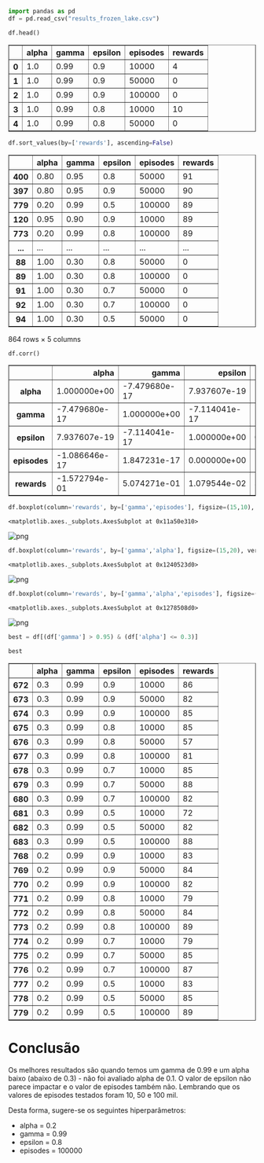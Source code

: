 ```python
import pandas as pd
df = pd.read_csv("results_frozen_lake.csv")
```


```python
df.head()
```




<div>
<style scoped>
    .dataframe tbody tr th:only-of-type {
        vertical-align: middle;
    }

    .dataframe tbody tr th {
        vertical-align: top;
    }

    .dataframe thead th {
        text-align: right;
    }
</style>
<table border="1" class="dataframe">
  <thead>
    <tr style="text-align: right;">
      <th></th>
      <th>alpha</th>
      <th>gamma</th>
      <th>epsilon</th>
      <th>episodes</th>
      <th>rewards</th>
    </tr>
  </thead>
  <tbody>
    <tr>
      <th>0</th>
      <td>1.0</td>
      <td>0.99</td>
      <td>0.9</td>
      <td>10000</td>
      <td>4</td>
    </tr>
    <tr>
      <th>1</th>
      <td>1.0</td>
      <td>0.99</td>
      <td>0.9</td>
      <td>50000</td>
      <td>0</td>
    </tr>
    <tr>
      <th>2</th>
      <td>1.0</td>
      <td>0.99</td>
      <td>0.9</td>
      <td>100000</td>
      <td>0</td>
    </tr>
    <tr>
      <th>3</th>
      <td>1.0</td>
      <td>0.99</td>
      <td>0.8</td>
      <td>10000</td>
      <td>10</td>
    </tr>
    <tr>
      <th>4</th>
      <td>1.0</td>
      <td>0.99</td>
      <td>0.8</td>
      <td>50000</td>
      <td>0</td>
    </tr>
  </tbody>
</table>
</div>




```python
df.sort_values(by=['rewards'], ascending=False)
```




<div>
<style scoped>
    .dataframe tbody tr th:only-of-type {
        vertical-align: middle;
    }

    .dataframe tbody tr th {
        vertical-align: top;
    }

    .dataframe thead th {
        text-align: right;
    }
</style>
<table border="1" class="dataframe">
  <thead>
    <tr style="text-align: right;">
      <th></th>
      <th>alpha</th>
      <th>gamma</th>
      <th>epsilon</th>
      <th>episodes</th>
      <th>rewards</th>
    </tr>
  </thead>
  <tbody>
    <tr>
      <th>400</th>
      <td>0.80</td>
      <td>0.95</td>
      <td>0.8</td>
      <td>50000</td>
      <td>91</td>
    </tr>
    <tr>
      <th>397</th>
      <td>0.80</td>
      <td>0.95</td>
      <td>0.9</td>
      <td>50000</td>
      <td>90</td>
    </tr>
    <tr>
      <th>779</th>
      <td>0.20</td>
      <td>0.99</td>
      <td>0.5</td>
      <td>100000</td>
      <td>89</td>
    </tr>
    <tr>
      <th>120</th>
      <td>0.95</td>
      <td>0.90</td>
      <td>0.9</td>
      <td>10000</td>
      <td>89</td>
    </tr>
    <tr>
      <th>773</th>
      <td>0.20</td>
      <td>0.99</td>
      <td>0.8</td>
      <td>100000</td>
      <td>89</td>
    </tr>
    <tr>
      <th>...</th>
      <td>...</td>
      <td>...</td>
      <td>...</td>
      <td>...</td>
      <td>...</td>
    </tr>
    <tr>
      <th>88</th>
      <td>1.00</td>
      <td>0.30</td>
      <td>0.8</td>
      <td>50000</td>
      <td>0</td>
    </tr>
    <tr>
      <th>89</th>
      <td>1.00</td>
      <td>0.30</td>
      <td>0.8</td>
      <td>100000</td>
      <td>0</td>
    </tr>
    <tr>
      <th>91</th>
      <td>1.00</td>
      <td>0.30</td>
      <td>0.7</td>
      <td>50000</td>
      <td>0</td>
    </tr>
    <tr>
      <th>92</th>
      <td>1.00</td>
      <td>0.30</td>
      <td>0.7</td>
      <td>100000</td>
      <td>0</td>
    </tr>
    <tr>
      <th>94</th>
      <td>1.00</td>
      <td>0.30</td>
      <td>0.5</td>
      <td>50000</td>
      <td>0</td>
    </tr>
  </tbody>
</table>
<p>864 rows × 5 columns</p>
</div>




```python
df.corr()
```




<div>
<style scoped>
    .dataframe tbody tr th:only-of-type {
        vertical-align: middle;
    }

    .dataframe tbody tr th {
        vertical-align: top;
    }

    .dataframe thead th {
        text-align: right;
    }
</style>
<table border="1" class="dataframe">
  <thead>
    <tr style="text-align: right;">
      <th></th>
      <th>alpha</th>
      <th>gamma</th>
      <th>epsilon</th>
      <th>episodes</th>
      <th>rewards</th>
    </tr>
  </thead>
  <tbody>
    <tr>
      <th>alpha</th>
      <td>1.000000e+00</td>
      <td>-7.479680e-17</td>
      <td>7.937607e-19</td>
      <td>-1.086646e-17</td>
      <td>-0.157279</td>
    </tr>
    <tr>
      <th>gamma</th>
      <td>-7.479680e-17</td>
      <td>1.000000e+00</td>
      <td>-7.114041e-17</td>
      <td>1.847231e-17</td>
      <td>0.507427</td>
    </tr>
    <tr>
      <th>epsilon</th>
      <td>7.937607e-19</td>
      <td>-7.114041e-17</td>
      <td>1.000000e+00</td>
      <td>0.000000e+00</td>
      <td>0.010795</td>
    </tr>
    <tr>
      <th>episodes</th>
      <td>-1.086646e-17</td>
      <td>1.847231e-17</td>
      <td>0.000000e+00</td>
      <td>1.000000e+00</td>
      <td>0.323295</td>
    </tr>
    <tr>
      <th>rewards</th>
      <td>-1.572794e-01</td>
      <td>5.074271e-01</td>
      <td>1.079544e-02</td>
      <td>3.232951e-01</td>
      <td>1.000000</td>
    </tr>
  </tbody>
</table>
</div>




```python
df.boxplot(column='rewards', by=['gamma','episodes'], figsize=(15,10), vert=False)
```




    <matplotlib.axes._subplots.AxesSubplot at 0x11a50e310>




![png](output_4_1.png)



```python
df.boxplot(column='rewards', by=['gamma','alpha'], figsize=(15,20), vert=False)
```




    <matplotlib.axes._subplots.AxesSubplot at 0x1240523d0>




![png](output_5_1.png)



```python
df.boxplot(column='rewards', by=['gamma','alpha','episodes'], figsize=(15,50), vert=False)
```




    <matplotlib.axes._subplots.AxesSubplot at 0x1278508d0>




![png](output_6_1.png)



```python
best = df[(df['gamma'] > 0.95) & (df['alpha'] <= 0.3)]
```


```python
best
```




<div>
<style scoped>
    .dataframe tbody tr th:only-of-type {
        vertical-align: middle;
    }

    .dataframe tbody tr th {
        vertical-align: top;
    }

    .dataframe thead th {
        text-align: right;
    }
</style>
<table border="1" class="dataframe">
  <thead>
    <tr style="text-align: right;">
      <th></th>
      <th>alpha</th>
      <th>gamma</th>
      <th>epsilon</th>
      <th>episodes</th>
      <th>rewards</th>
    </tr>
  </thead>
  <tbody>
    <tr>
      <th>672</th>
      <td>0.3</td>
      <td>0.99</td>
      <td>0.9</td>
      <td>10000</td>
      <td>86</td>
    </tr>
    <tr>
      <th>673</th>
      <td>0.3</td>
      <td>0.99</td>
      <td>0.9</td>
      <td>50000</td>
      <td>82</td>
    </tr>
    <tr>
      <th>674</th>
      <td>0.3</td>
      <td>0.99</td>
      <td>0.9</td>
      <td>100000</td>
      <td>85</td>
    </tr>
    <tr>
      <th>675</th>
      <td>0.3</td>
      <td>0.99</td>
      <td>0.8</td>
      <td>10000</td>
      <td>85</td>
    </tr>
    <tr>
      <th>676</th>
      <td>0.3</td>
      <td>0.99</td>
      <td>0.8</td>
      <td>50000</td>
      <td>57</td>
    </tr>
    <tr>
      <th>677</th>
      <td>0.3</td>
      <td>0.99</td>
      <td>0.8</td>
      <td>100000</td>
      <td>81</td>
    </tr>
    <tr>
      <th>678</th>
      <td>0.3</td>
      <td>0.99</td>
      <td>0.7</td>
      <td>10000</td>
      <td>85</td>
    </tr>
    <tr>
      <th>679</th>
      <td>0.3</td>
      <td>0.99</td>
      <td>0.7</td>
      <td>50000</td>
      <td>88</td>
    </tr>
    <tr>
      <th>680</th>
      <td>0.3</td>
      <td>0.99</td>
      <td>0.7</td>
      <td>100000</td>
      <td>82</td>
    </tr>
    <tr>
      <th>681</th>
      <td>0.3</td>
      <td>0.99</td>
      <td>0.5</td>
      <td>10000</td>
      <td>72</td>
    </tr>
    <tr>
      <th>682</th>
      <td>0.3</td>
      <td>0.99</td>
      <td>0.5</td>
      <td>50000</td>
      <td>82</td>
    </tr>
    <tr>
      <th>683</th>
      <td>0.3</td>
      <td>0.99</td>
      <td>0.5</td>
      <td>100000</td>
      <td>88</td>
    </tr>
    <tr>
      <th>768</th>
      <td>0.2</td>
      <td>0.99</td>
      <td>0.9</td>
      <td>10000</td>
      <td>83</td>
    </tr>
    <tr>
      <th>769</th>
      <td>0.2</td>
      <td>0.99</td>
      <td>0.9</td>
      <td>50000</td>
      <td>84</td>
    </tr>
    <tr>
      <th>770</th>
      <td>0.2</td>
      <td>0.99</td>
      <td>0.9</td>
      <td>100000</td>
      <td>82</td>
    </tr>
    <tr>
      <th>771</th>
      <td>0.2</td>
      <td>0.99</td>
      <td>0.8</td>
      <td>10000</td>
      <td>79</td>
    </tr>
    <tr>
      <th>772</th>
      <td>0.2</td>
      <td>0.99</td>
      <td>0.8</td>
      <td>50000</td>
      <td>84</td>
    </tr>
    <tr>
      <th>773</th>
      <td>0.2</td>
      <td>0.99</td>
      <td>0.8</td>
      <td>100000</td>
      <td>89</td>
    </tr>
    <tr>
      <th>774</th>
      <td>0.2</td>
      <td>0.99</td>
      <td>0.7</td>
      <td>10000</td>
      <td>79</td>
    </tr>
    <tr>
      <th>775</th>
      <td>0.2</td>
      <td>0.99</td>
      <td>0.7</td>
      <td>50000</td>
      <td>85</td>
    </tr>
    <tr>
      <th>776</th>
      <td>0.2</td>
      <td>0.99</td>
      <td>0.7</td>
      <td>100000</td>
      <td>87</td>
    </tr>
    <tr>
      <th>777</th>
      <td>0.2</td>
      <td>0.99</td>
      <td>0.5</td>
      <td>10000</td>
      <td>83</td>
    </tr>
    <tr>
      <th>778</th>
      <td>0.2</td>
      <td>0.99</td>
      <td>0.5</td>
      <td>50000</td>
      <td>85</td>
    </tr>
    <tr>
      <th>779</th>
      <td>0.2</td>
      <td>0.99</td>
      <td>0.5</td>
      <td>100000</td>
      <td>89</td>
    </tr>
  </tbody>
</table>
</div>



# Conclusão

Os melhores resultados são quando temos um gamma de 0.99 e um alpha baixo (abaixo de 0.3) - não foi avaliado alpha de 0.1. O valor de epsilon não parece impactar e o valor de episodes também não. Lembrando que os valores de episodes testados foram 10, 50 e 100 mil. 

Desta forma, sugere-se os seguintes hiperparâmetros: 
* alpha = 0.2
* gamma = 0.99
* epsilon = 0.8
* episodes = 100000


```python

```
